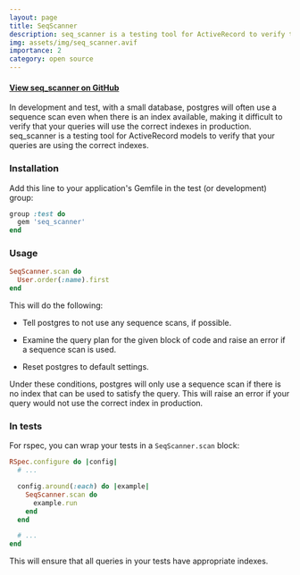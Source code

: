 ```yaml
---
layout: page
title: SeqScanner
description: seq_scanner is a testing tool for ActiveRecord to verify that your queries are using the correct indexes.
img: assets/img/seq_scanner.avif
importance: 2
category: open source
---
```


#### [View seq_scanner on GitHub](https://github.com/tombroomfield/SeqScanner)

In development and test, with a small database, postgres will often use a sequence scan even when there is an index available, making it difficult to verify that your queries will use the correct indexes in production. seq_scanner is a testing tool for ActiveRecord models to verify that your queries are using the correct indexes.

### Installation

Add this line to your application's Gemfile in the test (or development) group:

```ruby
group :test do
  gem 'seq_scanner'
end
```

### Usage

```ruby
SeqScanner.scan do
  User.order(:name).first
end
```

This will do the following:

* Tell postgres to not use any sequence scans, if possible.

* Examine the query plan for the given block of code and raise an error if a sequence scan is used.

* Reset postgres to default settings.

Under these conditions, postgres will only use a sequence scan if there is no index that can be used to satisfy the query. This will raise an error if your query would not use the correct index in production.

### In tests

For rspec, you can wrap your tests in a `SeqScanner.scan` block:

```ruby
RSpec.configure do |config|
  # ...

  config.around(:each) do |example|
    SeqScanner.scan do
      example.run
    end
  end

  # ...
end
```

This will ensure that all queries in your tests have appropriate indexes.